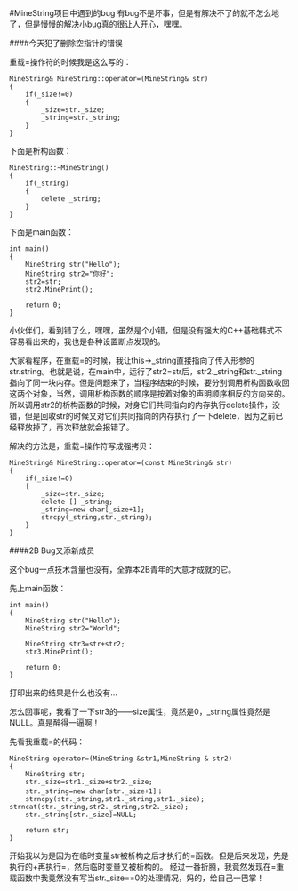 #MineString项目中遇到的bug
有bug不是坏事，但是有解决不了的就不怎么地了，但是慢慢的解决小bug真的很让人开心，嘿嘿。

####今天犯了删除空指针的错误

重载=操作符的时候我是这么写的：

	MineString& MineString::operator=(MineString& str)
	{
		if(_size!=0)
		{
			_size=str._size;
			_string=str._string;
		}
	}
	
下面是析构函数：

	MineString::~MineString()
	{
		if(_string)
		{
			delete _string;
		}
	}
下面是main函数：

	int main()
	{
		MineString str("Hello");
		MineString str2="你好";
		str2=str;
		str2.MinePrint();
		
		return 0;
	}
	
小伙伴们，看到错了么，嘿嘿，虽然是个小错，但是没有强大的C++基础韩式不容易看出来的，我也是各种设置断点发现的。

大家看程序，在重载=的时候，我让this->_string直接指向了传入形参的str.string。也就是说，在main中，运行了str2=str后，str2._string和str._string指向了同一块内存。但是问题来了，当程序结束的时候，要分别调用析构函数收回这两个对象，当然，调用析构函数的顺序是按着对象的声明顺序相反的方向来的。所以调用str2的析构函数的时候，对身它们共同指向的内存执行delete操作，没错，但是回收str的时候又对它们共同指向的内存执行了一下delete，因为之前已经释放掉了，再次释放就会报错了。

解决的方法是，重载=操作符写成强拷贝：

	MineString& MineString::operator=(const MineString& str)
	{
		if(_size!=0)
		{
			_size=str._size;
			delete [] _string;
			_string=new char[_size+1];
			strcpy(_string,str._string);
		}
	}
	
####2B Bug又添新成员

这个bug一点技术含量也没有，全靠本2B青年的大意才成就的它。

先上main函数：

	int main()
	{
		MineString str("Hello");
		MineString str2="World";
		
		MineString str3=str+str2;
		str3.MinePrint();
		
		return 0;
	}
	
打印出来的结果是什么也没有...

怎么回事呢，我看了一下str3的——size属性，竟然是0，_string属性竟然是NULL。真是醉得一逼啊！

先看我重载=的代码：

	MineString operator=(MineString &str1,MineString & str2)
	{
		MineString str;
		str._size=str1._size+str2._size;
		str._string=new char[str._size+1]；
		strncpy(str._string,str1._string,str1._size);
	strncat(str._string,str2._string,str2._size);
		str._string[str._size]=NULL;
		
		return str;
	}
	
开始我以为是因为在临时变量str被析构之后才执行的=函数。但是后来发现，先是执行的+再执行=，然后临时变量又被析构的。
经过一番折腾，我竟然发现在=重载函数中我竟然没有写当str._size==0的处理情况，妈的，给自己一巴掌！